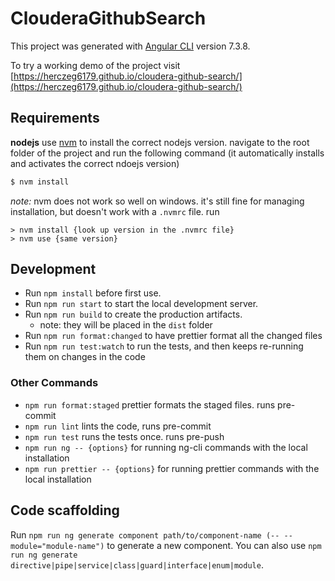 # ClouderaGithubSearch

This project was generated with [Angular CLI](https://github.com/angular/angular-cli) version 7.3.8.

To try a working demo of the project visit [https://herczeg6179.github.io/cloudera-github-search/](https://herczeg6179.github.io/cloudera-github-search/)

## Requirements

**nodejs** use [nvm](https://github.com/creationix/nvm) to install the correct nodejs version. navigate to the root folder of the project and run the following command (it automatically installs and activates the correct ndoejs version)
```bash
$ nvm install
```
*note:* nvm does not work so well on windows. it's still fine for managing installation, but doesn't work with a `.nvmrc` file. run
```
> nvm install {look up version in the .nvmrc file}
> nvm use {same version}
```  

## Development

- Run `npm install` before first use.
- Run `npm run start` to start the local development server.
- Run `npm run build` to create the production artifacts.
    - note: they will be placed in the `dist` folder
- Run `npm run format:changed` to have prettier format all the changed files
- Run `npm run test:watch` to run the tests, and then keeps re-running them on changes in the code

### Other Commands

- `npm run format:staged` prettier formats the staged files. runs pre-commit 
- `npm run lint` lints the code, runs pre-commit 
- `npm run test` runs the tests once. runs pre-push
- `npm run ng -- {options}` for running ng-cli commands with the local installation
- `npm run prettier -- {options}` for running prettier commands with the local installation  

## Code scaffolding

Run `npm run ng generate component path/to/component-name (-- --module="module-name")` to generate a new component. You can also use `npm run ng generate directive|pipe|service|class|guard|interface|enum|module`.
